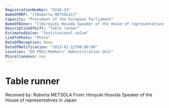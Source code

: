 ```yaml
---
RegistrationNumber: "G216-23"
NameOfMEP: "[[Roberta METSOLA]]"
Capacity: "President of the European Parliament"
NameOfDonor: "[[Hiroyuki Hosoda Speaker of the House of representatives in Japan]]"
DescriptionOfGift: "Table runner"
EstimatedValue: "Institutional value"
LinkToPhoto: "Photo"
DateOfReception: None
DateOfNotification: "2023-01-12T00:00:00"
Location: "DG PRES-Members' Administration Unit"
Miscellaneous: nan
---
```


# Table runner

Received by: Roberta METSOLA
From: Hiroyuki Hosoda Speaker of the House of representatives in Japan
